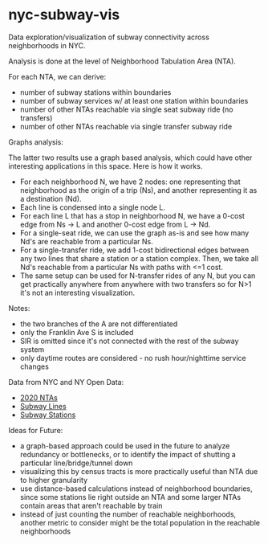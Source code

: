 # nyc-subway-vis
Data exploration/visualization of subway connectivity across neighborhoods in NYC.

Analysis is done at the level of Neighborhood Tabulation Area (NTA). 

For each NTA, we can derive:
- number of subway stations within boundaries
- number of subway services w/ at least one station within boundaries
- number of other NTAs reachable via single seat subway ride (no transfers)
- number of other NTAs reachable via single transfer subway ride

Graphs analysis:

The latter two results use a graph based analysis, which could have other interesting applications in this space. Here is how it works.

- For each neighborhood N, we have 2 nodes: one representing that neighborhood as the origin of a trip (Ns), and another representing it as a destination (Nd).
- Each line is condensed into a single node L.
- For each line L that has a stop in neighborhood N, we have a 0-cost edge from Ns -> L and another 0-cost edge from L -> Nd.
- For a single-seat ride, we can use the graph as-is and see how many Nd's are reachable from a particular Ns.
- For a single-transfer ride, we add 1-cost bidirectional edges between any two lines that share a station or a station complex. Then, we take all Nd's reachable from a particular Ns with paths with <=1 cost.
- The same setup can be used for N-transfer rides of any N, but you can get practically anywhere from anywhere with two transfers so for N>1 it's not an interesting visualization.

Notes:

- the two branches of the A are not differentiated
- only the Franklin Ave S is included
- SIR is omitted since it's not connected with the rest of the subway system
- only daytime routes are considered - no rush hour/nighttime service changes

Data from NYC and NY Open Data:
- [2020 NTAs](https://data.cityofnewyork.us/City-Government/2020-Neighborhood-Tabulation-Areas-NTAs-Tabular/9nt8-h7nd/about_data)
- [Subway Lines](https://data.cityofnewyork.us/Transportation/Subway-Lines/3qz8-muuu)
- [Subway Stations](https://data.ny.gov/Transportation/MTA-Subway-Stations/39hk-dx4f/about_data)

Ideas for Future:

- a graph-based approach could be used in the future to analyze redundancy or bottlenecks, or to identify the impact of shutting a particular line/bridge/tunnel down
- visualizing this by census tracts is more practically useful than NTA due to higher granularity
- use distance-based calculations instead of neighborhood boundaries, since some stations lie right outside an NTA and some larger NTAs contain areas that aren't reachable by train
- instead of just counting the number of reachable neighborhoods, another metric to consider might be the total population in the reachable neighborhoods


